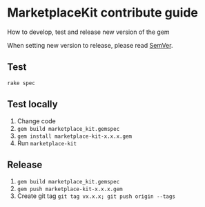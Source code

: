 # MarketplaceKit contribute guide
How to develop, test and release new version of the gem

When setting new version to release, please read [SemVer](http://semver.org/).

## Test

    rake spec

## Test locally

1. Change code
2. `gem build marketplace_kit.gemspec`
3. `gem install marketplace-kit-x.x.x.gem`
4. Run `marketplace-kit`

## Release

1. `gem build marketplace_kit.gemspec`
2. `gem push marketplace-kit-x.x.x.gem`
3. Create git tag `git tag vx.x.x; git push origin --tags`
